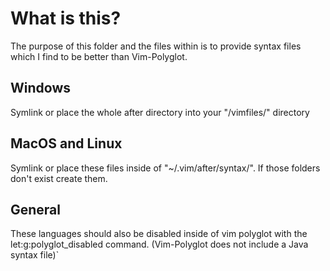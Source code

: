 # What is this?

The purpose of this folder and the files within is to provide syntax files
which I find to be better than Vim-Polyglot.

## Windows
Symlink or place the whole after directory into your "/vimfiles/" directory

## MacOS and Linux
Symlink or place these files inside of "~/.vim/after/syntax/". If those folders don't exist
create them.

## General
These languages should also be disabled inside of vim polyglot with the
let:g:polyglot_disabled command. (Vim-Polyglot does not include a Java syntax file)`

